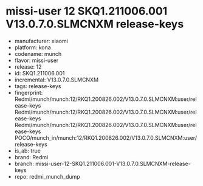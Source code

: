 # missi-user 12 SKQ1.211006.001 V13.0.7.0.SLMCNXM release-keys
- manufacturer: xiaomi
- platform: kona
- codename: munch
- flavor: missi-user
- release: 12
- id: SKQ1.211006.001
- incremental: V13.0.7.0.SLMCNXM
- tags: release-keys
- fingerprint: Redmi/munch/munch:12/RKQ1.200826.002/V13.0.7.0.SLMCNXM:user/release-keys
Redmi/munch/munch:12/RKQ1.200826.002/V13.0.7.0.SLMCNXM:user/release-keys
Redmi/munch/munch:12/RKQ1.200826.002/V13.0.7.0.SLMCNXM:user/release-keys
POCO/munch_in/munch:12/RKQ1.200826.002/V13.0.7.0.SLMCNXM:user/release-keys
- is_ab: true
- brand: Redmi
- branch: missi-user-12-SKQ1.211006.001-V13.0.7.0.SLMCNXM-release-keys
- repo: redmi_munch_dump
